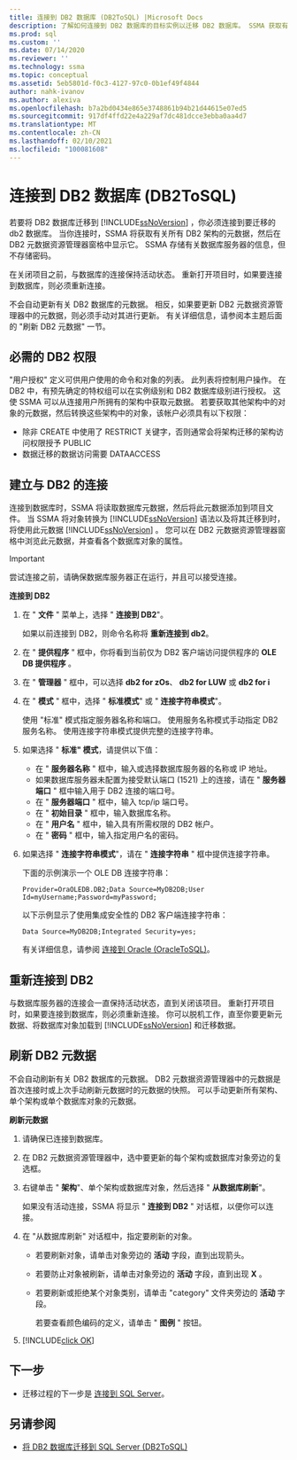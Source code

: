 ```yaml
---
title: 连接到 DB2 数据库 (DB2ToSQL) |Microsoft Docs
description: 了解如何连接到 DB2 数据库的目标实例以迁移 DB2 数据库。 SSMA 获取有关所有 DB2 架构的元数据。
ms.prod: sql
ms.custom: ''
ms.date: 07/14/2020
ms.reviewer: ''
ms.technology: ssma
ms.topic: conceptual
ms.assetid: 5eb5801d-f0c3-4127-97c0-0b1ef49f4844
author: nahk-ivanov
ms.author: alexiva
ms.openlocfilehash: b7a2bd0434e865e3748861b94b21d44615e07ed5
ms.sourcegitcommit: 917df4ffd22e4a229af7dc481dcce3ebba0aa4d7
ms.translationtype: MT
ms.contentlocale: zh-CN
ms.lasthandoff: 02/10/2021
ms.locfileid: "100081608"
---
```

# <a name="connecting-to-db2-database-db2tosql"></a>连接到 DB2 数据库 (DB2ToSQL) 

若要将 DB2 数据库迁移到 [!INCLUDE[ssNoVersion](../../includes/ssnoversion-md.md)] ，你必须连接到要迁移的 db2 数据库。 当你连接时，SSMA 将获取有关所有 DB2 架构的元数据，然后在 DB2 元数据资源管理器窗格中显示它。 SSMA 存储有关数据库服务器的信息，但不存储密码。

在关闭项目之前，与数据库的连接保持活动状态。 重新打开项目时，如果要连接到数据库，则必须重新连接。

不会自动更新有关 DB2 数据库的元数据。 相反，如果要更新 DB2 元数据资源管理器中的元数据，则必须手动对其进行更新。 有关详细信息，请参阅本主题后面的 "刷新 DB2 元数据" 一节。

## <a name="required-db2-permissions"></a>必需的 DB2 权限

"用户授权" 定义可供用户使用的命令和对象的列表。 此列表将控制用户操作。 在 DB2 中，有预先确定的特权组可以在实例级别和 DB2 数据库级别进行授权。 这使 SSMA 可以从连接用户所拥有的架构中获取元数据。 若要获取其他架构中的对象的元数据，然后转换这些架构中的对象，该帐户必须具有以下权限：

- 除非 CREATE 中使用了 RESTRICT 关键字，否则通常会将架构迁移的架构访问权限授予 PUBLIC
- 数据迁移的数据访问需要 DATAACCESS

## <a name="establishing-a-connection-to-db2"></a>建立与 DB2 的连接

连接到数据库时，SSMA 将读取数据库元数据，然后将此元数据添加到项目文件。 当 SSMA 将对象转换为 [!INCLUDE[ssNoVersion](../../includes/ssnoversion-md.md)] 语法以及将其迁移到时，将使用此元数据 [!INCLUDE[ssNoVersion](../../includes/ssnoversion-md.md)] 。 您可以在 DB2 元数据资源管理器窗格中浏览此元数据，并查看各个数据库对象的属性。  

> [!IMPORTANT]
> 尝试连接之前，请确保数据库服务器正在运行，并且可以接受连接。

**连接到 DB2**

1. 在 " **文件** " 菜单上，选择 " **连接到 DB2**"。

   如果以前连接到 DB2，则命令名称将 **重新连接到 db2**。

2. 在 " **提供程序** " 框中，你将看到当前仅为 DB2 客户端访问提供程序的 **OLE DB 提供程序** 。

3. 在 " **管理器** " 框中，可以选择 **db2 for zOs**、 **db2 for LUW** 或 **db2 for i**

4. 在 " **模式** " 框中，选择 " **标准模式**" 或 " **连接字符串模式**"。

   使用 "标准" 模式指定服务器名称和端口。 使用服务名称模式手动指定 DB2 服务名称。 使用连接字符串模式提供完整的连接字符串。

5. 如果选择 " **标准" 模式**，请提供以下值：

   - 在 " **服务器名称** " 框中，输入或选择数据库服务器的名称或 IP 地址。
   - 如果数据库服务器未配置为接受默认端口 (1521) 上的连接，请在 " **服务器端口** " 框中输入用于 DB2 连接的端口号。
   - 在 " **服务器端口** " 框中，输入 tcp/ip 端口号。
   - 在 " **初始目录** " 框中，输入数据库名称。
   - 在 " **用户名** " 框中，输入具有所需权限的 DB2 帐户。
   - 在 " **密码** " 框中，输入指定用户名的密码。

6. 如果选择 " **连接字符串模式**"，请在 " **连接字符串** " 框中提供连接字符串。

   下面的示例演示一个 OLE DB 连接字符串：

   `Provider=OraOLEDB.DB2;Data Source=MyDB2DB;User Id=myUsername;Password=myPassword;`

   以下示例显示了使用集成安全性的 DB2 客户端连接字符串：
  
   `Data Source=MyDB2DB;Integrated Security=yes;`

   有关详细信息，请参阅 [连接到 Oracle &#40;OracleToSQL&#41;](../../ssma/oracle/connect-to-oracle-oracletosql.md)。
  
## <a name="reconnecting-to-db2"></a>重新连接到 DB2

与数据库服务器的连接会一直保持活动状态，直到关闭该项目。 重新打开项目时，如果要连接到数据库，则必须重新连接。 你可以脱机工作，直至你要更新元数据、将数据库对象加载到 [!INCLUDE[ssNoVersion](../../includes/ssnoversion-md.md)] 和迁移数据。

## <a name="refreshing-db2-metadata"></a>刷新 DB2 元数据

不会自动刷新有关 DB2 数据库的元数据。 DB2 元数据资源管理器中的元数据是首次连接时或上次手动刷新元数据时的元数据的快照。 可以手动更新所有架构、单个架构或单个数据库对象的元数据。

**刷新元数据**

1. 请确保已连接到数据库。
2. 在 DB2 元数据资源管理器中，选中要更新的每个架构或数据库对象旁边的复选框。
3. 右键单击 " **架构**"、单个架构或数据库对象，然后选择 " **从数据库刷新**"。

   如果没有活动连接，SSMA 将显示 " **连接到 DB2** " 对话框，以便你可以连接。
  
4. 在 "从数据库刷新" 对话框中，指定要刷新的对象。
   - 若要刷新对象，请单击对象旁边的 **活动** 字段，直到出现箭头。
   - 若要防止对象被刷新，请单击对象旁边的 **活动** 字段，直到出现 **X** 。
   - 若要刷新或拒绝某个对象类别，请单击 "category" 文件夹旁边的 **活动** 字段。

     若要查看颜色编码的定义，请单击 " **图例** " 按钮。

5. [!INCLUDE[click OK](../../includes/clickok-md.md)]

## <a name="next-step"></a>下一步

- 迁移过程的下一步是 [连接到 SQL Server](./connecting-to-sql-server-db2tosql.md)。

## <a name="see-also"></a>另请参阅

- [将 DB2 数据库迁移到 SQL Server &#40;DB2ToSQL&#41;](../../ssma/db2/migrating-db2-databases-to-sql-server-db2tosql.md)